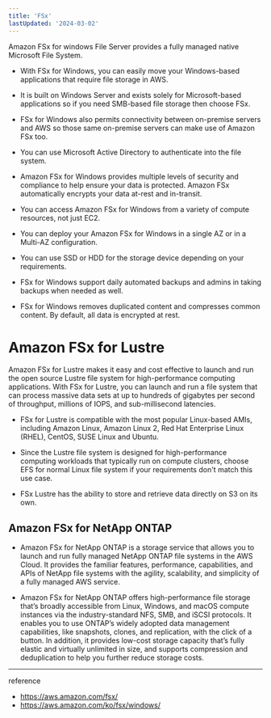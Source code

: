 ```yaml
---
title: 'FSx'
lastUpdated: '2024-03-02'
---
```


Amazon FSx for windows File Server provides a fully managed native Microsoft File System. 

- With FSx for Windows, you can easily move your Windows-based applications that require file storage in AWS.

- It is built on Windows Server and exists solely for Microsoft-based applications so if you need SMB-based file storage then choose FSx.

- FSx for Windows also permits connectivity between on-premise servers and AWS so those same on-premise servers can make use of Amazon FSx too.

- You can use Microsoft Active Directory to authenticate into the file system.

- Amazon FSx for Windows provides multiple levels of security and compliance to help ensure your data is protected. Amazon FSx automatically encrypts your data at-rest and in-transit.
  
- You can access Amazon FSx for Windows from a variety of compute resources, not just EC2.

- You can deploy your Amazon FSx for Windows in a single AZ or in a Multi-AZ configuration.

- You can use SSD or HDD for the storage device depending on your requirements.

- FSx for Windows support daily automated backups and admins in taking backups when needed as well.

- FSx for Windows removes duplicated content and compresses common content. By default, all data is encrypted at rest.


# Amazon FSx for Lustre

Amazon FSx for Lustre makes it easy and cost effective to launch and run the open source Lustre file system for high-performance computing applications. With FSx for Lustre, you can launch and run a file system that can process massive data sets at up to hundreds of gigabytes per second of throughput, millions of IOPS, and sub-millisecond latencies.

- FSx for Lustre is compatible with the most popular Linux-based AMIs, including Amazon Linux, Amazon Linux 2, Red Hat Enterprise Linux (RHEL), CentOS, SUSE Linux and Ubuntu.

- Since the Lustre file system is designed for high-performance computing workloads that typically run on compute clusters, choose EFS for normal Linux file system if your requirements don't match this use case.

- FSx Lustre has the ability to store and retrieve data directly on S3 on its own.

## Amazon FSx for NetApp ONTAP

- Amazon FSx for NetApp ONTAP is a storage service that allows you to launch and run fully managed NetApp ONTAP file systems in the AWS Cloud. It provides the familiar features, performance, capabilities, and APIs of NetApp file systems with the agility, scalability, and simplicity of a fully managed AWS service.

- Amazon FSx for NetApp ONTAP offers high-performance file storage that’s broadly accessible from Linux, Windows, and macOS compute instances via the industry-standard NFS, SMB, and iSCSI protocols. It enables you to use ONTAP’s widely adopted data management capabilities, like snapshots, clones, and replication, with the click of a button. In addition, it provides low-cost storage capacity that’s fully elastic and virtually unlimited in size, and supports compression and deduplication to help you further reduce storage costs.

---
reference
- https://aws.amazon.com/fsx/
- https://aws.amazon.com/ko/fsx/windows/